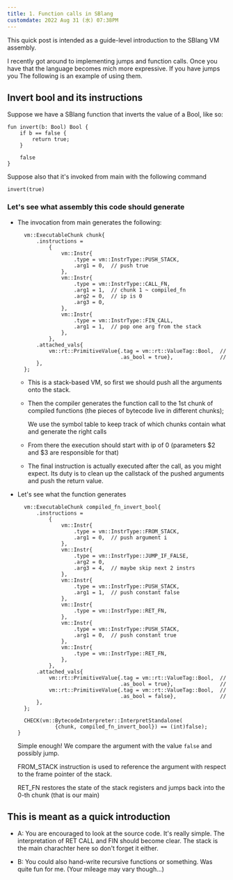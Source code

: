 ```yaml
---
title: 1. Function calls in SBlang
customdate: 2022 Aug 31 (水) 07:38PM 
---
```


This quick post is intended as a guide-level introduction to the SBlang VM
assembly.

I recently got around to implementing jumps and function calls. Once you have
that the language becomes mich more expressive. If you have jumps you The
following is an example of using them.

## Invert bool and its instructions

Suppose we have a SBlang function that inverts the value of a Bool, like so:

```
fun invert(b: Bool) Bool {
    if b == false {
        return true;
    }

    false
}
```

Suppose also that it's invoked from main with the following command

```
invert(true)
```

### Let's see what assembly this code should generate

- The invocation from main generates the following:

  ```
    vm::ExecutableChunk chunk{
        .instructions =
            {
                vm::Instr{
                    .type = vm::InstrType::PUSH_STACK,
                    .arg1 = 0,  // push true
                },
                vm::Instr{
                    .type = vm::InstrType::CALL_FN,
                    .arg1 = 1,  // chunk 1 ~ compiled_fn
                    .arg2 = 0,  // ip is 0
                    .arg3 = 0,
                },
                vm::Instr{
                    .type = vm::InstrType::FIN_CALL,
                    .arg1 = 1,  // pop one arg from the stack
                },
            },
        .attached_vals{
            vm::rt::PrimitiveValue{.tag = vm::rt::ValueTag::Bool,  //
                                   .as_bool = true},               //
        },
    };
  ```

  - This is a stack-based VM, so first we should push all the arguments onto
    the stack.

  - Then the compiler generates the function call to the 1st chunk of compiled
    functions (the pieces of bytecode live in different chunks);  
    
    We use the symbol table to keep track of which chunks contain what and
    generate the right calls

  - From there the execution should start with ip of 0 (parameters $2 and $3
    are responsible for that)

  - The final instruction is actually executed after the call, as you might
    expect. Its duty is to clean up the callstack of the pushed arguments and
    push the return value.
  

- Let's see what the function generates

  ```
    vm::ExecutableChunk compiled_fn_invert_bool{
        .instructions =
            {
                vm::Instr{
                    .type = vm::InstrType::FROM_STACK,
                    .arg1 = 0,  // push argument i
                },
                vm::Instr{
                    .type = vm::InstrType::JUMP_IF_FALSE,
                    .arg2 = 0,
                    .arg3 = 4,  // maybe skip next 2 instrs
                },
                vm::Instr{
                    .type = vm::InstrType::PUSH_STACK,
                    .arg1 = 1,  // push constant false
                },
                vm::Instr{
                    .type = vm::InstrType::RET_FN,
                },
                vm::Instr{
                    .type = vm::InstrType::PUSH_STACK,
                    .arg1 = 0,  // push constant true
                },
                vm::Instr{
                    .type = vm::InstrType::RET_FN,
                },
            },
        .attached_vals{
            vm::rt::PrimitiveValue{.tag = vm::rt::ValueTag::Bool,  //
                                   .as_bool = true},               //
            vm::rt::PrimitiveValue{.tag = vm::rt::ValueTag::Bool,  //
                                   .as_bool = false},              //
        },
    };

    CHECK(vm::BytecodeInterpreter::InterpretStandalone(
              {chunk, compiled_fn_invert_bool}) == (int)false);
  }
  ```

  Simple enough!  We compare the argument with the value `false` and possibly
  jump. 

  FROM_STACK instruction is used to reference the argument with respect to the
  frame pointer of the stack.

  RET_FN restores the state of the stack registers and jumps back into the 0-th
  chunk (that is our main)

## This is meant as a quick introduction

- A: You are encouraged to look at the source code. It's really simple. The
  interpretation of RET CALL and FIN should become clear. The stack is the main
  charachter here so don't forget it either.

- B: You could also hand-write recursive functions or something. Was quite fun
  for me. (Your mileage may vary though...)
